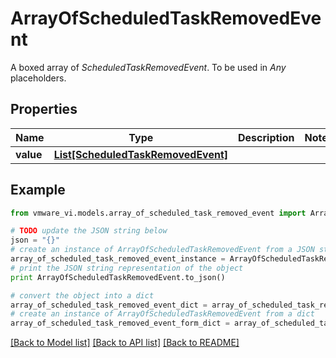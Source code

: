 # ArrayOfScheduledTaskRemovedEvent

A boxed array of *ScheduledTaskRemovedEvent*. To be used in *Any* placeholders. 

## Properties
Name | Type | Description | Notes
------------ | ------------- | ------------- | -------------
**value** | [**List[ScheduledTaskRemovedEvent]**](ScheduledTaskRemovedEvent.md) |  | 

## Example

```python
from vmware_vi.models.array_of_scheduled_task_removed_event import ArrayOfScheduledTaskRemovedEvent

# TODO update the JSON string below
json = "{}"
# create an instance of ArrayOfScheduledTaskRemovedEvent from a JSON string
array_of_scheduled_task_removed_event_instance = ArrayOfScheduledTaskRemovedEvent.from_json(json)
# print the JSON string representation of the object
print ArrayOfScheduledTaskRemovedEvent.to_json()

# convert the object into a dict
array_of_scheduled_task_removed_event_dict = array_of_scheduled_task_removed_event_instance.to_dict()
# create an instance of ArrayOfScheduledTaskRemovedEvent from a dict
array_of_scheduled_task_removed_event_form_dict = array_of_scheduled_task_removed_event.from_dict(array_of_scheduled_task_removed_event_dict)
```
[[Back to Model list]](../README.md#documentation-for-models) [[Back to API list]](../README.md#documentation-for-api-endpoints) [[Back to README]](../README.md)


